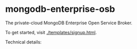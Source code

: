 mongodb-enterprise-osb
===

The private-cloud MongoDB Enterprise 
Open Service Broker. 

To get started, visit [./templates/signup.html]().

Technical details:





